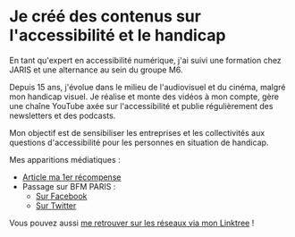 # Je créé des contenus sur l'accessibilité et le handicap

En tant qu'expert en accessibilité numérique, j'ai suivi une formation chez JARIS et une alternance au sein du groupe M6.

Depuis 15 ans, j'évolue dans le milieu de l'audiovisuel et du cinéma, malgré mon handicap visuel.
Je réalise et monte des vidéos à mon compte, gère une chaîne YouTube axée sur l'accessibilité et publie régulièrement des newsletters et des podcasts.

Mon objectif est de sensibiliser les entreprises et les collectivités aux questions d'accessibilité pour les personnes en situation de handicap.

Mes apparitions médiatiques :
- [Article  ma 1er récompense](https://archives.aubervilliers.fr/Auber-en-force)
- Passage sur BFM PARIS :
	- [Sur Facebook](https://fb.watch/a-6jlQ-d0Q/)
	- [Sur Twitter](https://twitter.com/tanguydl/status/1129112679065542657?s=20&t=r-gBTlAe82xypLuk8ujraA)

Vous pouvez aussi [me retrouver sur les réseaux via mon Linktree](https://zoub-a11y.github.io/zoub-a11y/) !